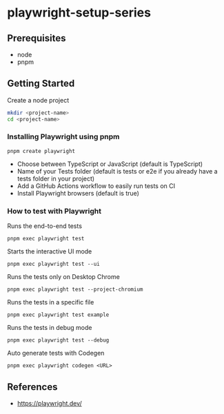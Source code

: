 # playwright-setup-series

## Prerequisites

- node
- pnpm

## Getting Started

Create a node project

``` bash
mkdir <project-name>
cd <project-name>
```

### Installing Playwright using pnpm

`pnpm create playwright`

- Choose between TypeScript or JavaScript (default is TypeScript)
- Name of your Tests folder (default is tests or e2e if you already have a tests folder in your project)
- Add a GitHub Actions workflow to easily run tests on CI
- Install Playwright browsers (default is true)

### How to test with Playwright

Runs the end-to-end tests

`pnpm exec playwright test`

Starts the interactive UI mode

`pnpm exec playwright test --ui`

Runs the tests only on Desktop Chrome

`pnpm exec playwright test --project-chromium`

Runs the tests in a specific file

`pnpm exec playwright test example`

Runs the tests in debug mode

`pnpm exec playwright test --debug`

Auto generate tests with Codegen

`pnpm exec playwright codegen <URL>`

## References

- <https://playwright.dev/>
